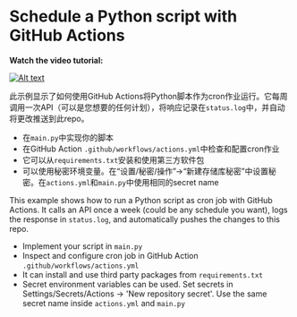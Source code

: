 # Schedule a Python script with GitHub Actions

**Watch the video tutorial:**

[![Alt text](https://img.youtube.com/vi/PaGp7Vi5gfM/hqdefault.jpg)](https://youtu.be/PaGp7Vi5gfM)

此示例显示了如何使用GitHub Actions将Python脚本作为cron作业运行。它每周调用一次API（可以是您想要的任何计划），将响应记录在`status.log`中，并自动将更改推送到此repo。

- 在`main.py`中实现你的脚本
- 在GitHub Action `.github/workflows/actions.yml`中检查和配置cron作业
- 它可以从`requirements.txt`安装和使用第三方软件包
- 可以使用秘密环境变量。在“设置/秘密/操作”->“新建存储库秘密”中设置秘密。在`actions.yml`和`main.py`中使用相同的secret name

This example shows how to run a Python script as cron job with GitHub Actions. It calls an API once a week (could be any schedule you want), logs the response in `status.log`, and automatically pushes the changes to this repo.

- Implement your script in `main.py`
- Inspect and configure cron job in GitHub Action `.github/workflows/actions.yml`
- It can install and use third party packages from `requirements.txt`
- Secret environment variables can be used. Set secrets in Settings/Secrets/Actions -> 'New repository secret'. Use the same secret name inside `actions.yml` and `main.py`
